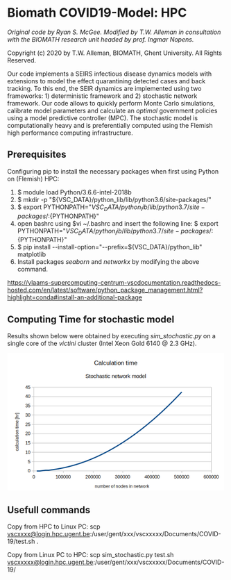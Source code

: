 # Biomath COVID19-Model: HPC

*Original code by Ryan S. McGee. Modified by T.W. Alleman in consultation with the BIOMATH research unit headed by prof. Ingmar Nopens.*

Copyright (c) 2020 by T.W. Alleman, BIOMATH, Ghent University. All Rights Reserved.

Our code implements a SEIRS infectious disease dynamics models with extensions to model the effect quarantining detected cases and back tracking. To this end, the SEIR dynamics are implemented using two frameworks: 1) deterministic framework and 2) stochastic network framework. Our code allows to quickly perform Monte Carlo simulations, calibrate model parameters and calculate an *optimal* government policies using a model predictive controller (MPC). The stochastic model is computationally heavy and is preferentially computed using the Flemish high performance computing infrastructure.

## Prerequisites

Configuring pip to install the necessary packages when first using Python on (Flemish) HPC:

1. $ module load Python/3.6.6-intel-2018b
2. $ mkdir -p "${VSC_DATA}/python_lib/lib/python3.6/site-packages/"
3. $ export PYTHONPATH="${VSC_DATA}/python_lib/lib/python3.7/site-packages/:${PYTHONPATH}"
4. open bashrc using $vi ~/.bashrc and insert the following line: 
$ export PYTHONPATH="${VSC_DATA}/python_lib/lib/python3.7/site-packages/:${PYTHONPATH}"
5. $ pip install --install-option="--prefix=${VSC_DATA}/python_lib" matplotlib
6. Install packages *seaborn* and *networkx* by modifying the above command.

https://vlaams-supercomputing-centrum-vscdocumentation.readthedocs-hosted.com/en/latest/software/python_package_management.html?highlight=conda#install-an-additional-package

## Computing Time for stochastic model

Results shown below were obtained by executing *sim_stochastic.py* on a single core of the *victini* cluster (Intel Xeon Gold 6140 @ 2.3 GHz).

<img src="../figs/calculation_time.png" alt="drawing" width="500"/>

## Usefull commands

Copy from HPC to Linux PC:
scp vscxxxx@login.hpc.ugent.be:/user/gent/xxx/vscxxxxx/Documents/COVID-19/test.sh .

Copy from Linux PC to HPC:
scp sim_stochastic.py test.sh vscxxxxx@login.hpc.ugent.be:/user/gent/xxx/vscxxxxx/Documents/COVID-19/